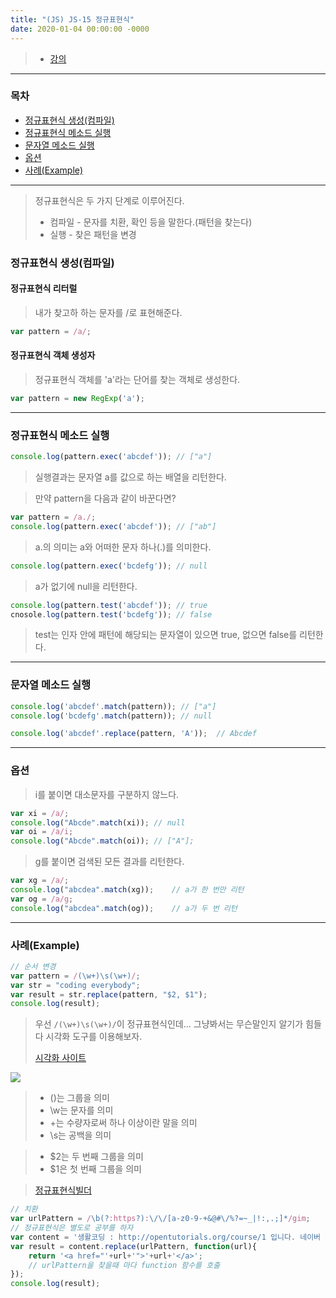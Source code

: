 ```yaml
---
title: "(JS) JS-15 정규표현식"
date: 2020-01-04 00:00:00 -0000
---
```


> * [강의](https://opentutorials.org/course/743/6580)

---

### 목차

* [정규표현식 생성(컴파일)](#정규표현식-생성(컴파일))
* [정규표현식 메소드 실행](#정규표현식-메소드-실행)
* [문자열 메소드 실행](#문자열-메소드-실행)
* [옵션](#옵션)
* [사례(Example)](#사례(Example))

---

> 정규표현식은 두 가지 단계로 이루어진다.
>
> * 컴파일 - 문자를 치환, 확인 등을 말한다.(패턴을 찾는다)
> * 실행 - 찾은 패턴을 변경

### 정규표현식 생성(컴파일)

#### 정규표현식 리터럴

> 내가 찾고하 하는 문자를 /로 표현해준다.

```js
var pattern = /a/;
```

#### 정규표현식 객체 생성자

> 정규표현식 객체를 'a'라는 단어를 찾는 객체로 생성한다.

```js
var pattern = new RegExp('a');
```

---

### 정규표현식 메소드 실행

```js
console.log(pattern.exec('abcdef')); // ["a"]
```

> 실행결과는 문자열 a를 값으로 하는 배열을 리턴한다.

> 만약 pattern을 다음과 같이 바꾼다면?

```js
var pattern = /a./;
console.log(pattern.exec('abcdef')); // ["ab"]
```

> a.의 의미는 a와 어떠한 문자 하나(.)를 의미한다.

```js
console.log(pattern.exec('bcdefg')); // null
```

> a가 없기에 null을 리턴한다.

```js
console.log(pattern.test('abcdef')); // true
cnosole.log(pattern.test('bcdefg')); // false
```

> test는 인자 안에 패턴에 해당되는 문자열이 있으면 true, 없으면 false를 리턴한다.

---

### 문자열 메소드 실행

```js
console.log('abcdef'.match(pattern)); // ["a"]
console.log('bcdefg'.match(pattern)); // null
```

```js
console.log('abcdef'.replace(pattern, 'A'));  // Abcdef
```

---

### 옵션

> i를 붙이면 대소문자를 구분하지 않느다.

```js
var xi = /a/;
console.log("Abcde".match(xi)); // null
var oi = /a/i;
console.log("Abcde".match(oi)); // ["A"];
```

> g를 붙이면 검색된 모든 결과를 리턴한다.

```js
var xg = /a/;
console.log("abcdea".match(xg));    // a가 한 번만 리턴
var og = /a/g;
console.log("abcdea".match(og));    // a가 두 번 리턴
```

---

### 사례(Example)

```js
// 순서 변경
var pattern = /(\w+)\s(\w+)/;
var str = "coding everybody";
var result = str.replace(pattern, "$2, $1");
console.log(result);
```

> 우선 `/(\w+)\s(\w+)/`이 정규표현식인데... 그냥봐서는 무슨말인지 알기가 힘들다 시각화 도구를 이용해보자.
>
> [시각화 사이트](https://regexper.com/)

![](JS-15_image.png)

> * ()는 그룹을 의미
> * \w는 문자를 의미
> * +는 수량자로써 하나 이상이란 말을 의미
> * \s는 공백을 의미

> * $2는 두 번째 그룹을 의미
> * $1은 첫 번째 그룹을 의미

> [정규표현식빌더](https://regexr.com/)

```js
// 치환
var urlPattern = /\b(?:https?):\/\/[a-z0-9-+&@#\/%?=~_|!:,.;]*/gim;
// 정규표현식은 별도로 공부를 하자
var content = '생활코딩 : http://opentutorials.org/course/1 입니다. 네이버 : http://naver.com 입니다. ';
var result = content.replace(urlPattern, function(url){
    return '<a href="'+url+'">'+url+'</a>';
    // urlPattern을 찾을때 마다 function 함수를 호출
});
console.log(result);
```